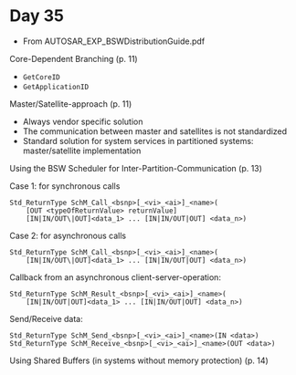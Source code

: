 # Day 35

* From AUTOSAR\_EXP\_BSWDistributionGuide.pdf

Core-Dependent Branching (p. 11)
* `GetCoreID`
* `GetApplicationID`

Master/Satellite-approach (p. 11)
* Always vendor specific solution
* The communication between master and satellites is not standardized
* Standard solution for system services in partitioned systems: master/satellite implementation

Using the BSW Scheduler for Inter-Partition-Communication (p. 13)

Case 1: for synchronous calls
```
Std_ReturnType SchM_Call_<bsnp>[_<vi>_<ai>]_<name>(
    [OUT <typeOfReturnValue> returnValue]
    [IN|IN/OUT\|OUT]<data_1> ... [IN|IN/OUT|OUT] <data_n>)
```

Case 2: for asynchronous calls
```
Std_ReturnType SchM_Call_<bsnp>[_<vi>_<ai>]_<name>(
    [IN|IN/OUT\|OUT]<data_1> ... [IN|IN/OUT|OUT] <data_n>)
```

Callback from an asynchronous client-server-operation:
```
Std_ReturnType SchM_Result_<bsnp>[_<vi>_<ai>]_<name>(
    [IN|IN/OUT|OUT]<data_1> ... [IN|IN/OUT|OUT] <data_n>)
```

Send/Receive data:
```
Std_ReturnType SchM_Send_<bsnp>[_<vi>_<ai>]_<name>(IN <data>)
Std_ReturnType SchM_Receive_<bsnp>[_<vi>_<ai>]_<name>(OUT <data>)
```

Using Shared Buffers (in systems without memory protection) (p. 14)
